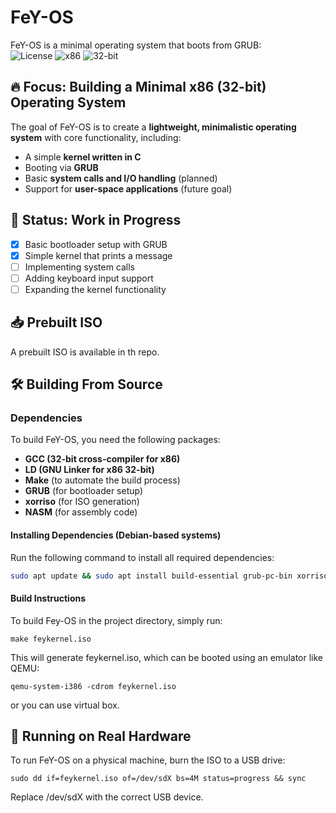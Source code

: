 
# FeY-OS  


FeY-OS is a minimal operating system that boots from GRUB:  
 ![License](https://img.shields.io/badge/license-BSD-green.svg)
 ![x86](https://img.shields.io/badge/architecture-x86-blue.svg)
 ![32-bit](https://img.shields.io/badge/architecture-32--bit-blue.svg)

## 🔥 Focus: Building a Minimal x86 (32-bit) Operating System  
The goal of FeY-OS is to create a **lightweight, minimalistic operating system** with core functionality, including:  
- A simple **kernel written in C**  
- Booting via **GRUB**  
- Basic **system calls and I/O handling** (planned)  
- Support for **user-space applications** (future goal)  

## 🚧 Status: Work in Progress  
- [x] Basic bootloader setup with GRUB  
- [x] Simple kernel that prints a message  
- [ ] Implementing system calls  
- [ ] Adding keyboard input support  
- [ ] Expanding the kernel functionality  

## 📥 Prebuilt ISO  
A prebuilt ISO is available in th repo.  

## 🛠️ Building From Source  

### **Dependencies**  
To build FeY-OS, you need the following packages:  
- **GCC (32-bit cross-compiler for x86)**  
- **LD (GNU Linker for x86 32-bit)**  
- **Make** (to automate the build process)  
- **GRUB** (for bootloader setup)  
- **xorriso** (for ISO generation)  
- **NASM** (for assembly code)  

#### **Installing Dependencies (Debian-based systems)**  
Run the following command to install all required dependencies:  
```sh
sudo apt update && sudo apt install build-essential grub-pc-bin xorriso nasm gcc-multilib
```
#### Build Instructions

To build Fey-OS in the project directory, simply run:
```
make feykernel.iso
```
This will generate feykernel.iso, which can be booted using an emulator like QEMU:
```
qemu-system-i386 -cdrom feykernel.iso
```

or you can use virtual box.

## 🚀 Running on Real Hardware

To run FeY-OS on a physical machine, burn the ISO to a USB drive:
```
sudo dd if=feykernel.iso of=/dev/sdX bs=4M status=progress && sync
```

Replace /dev/sdX with the correct USB device.
